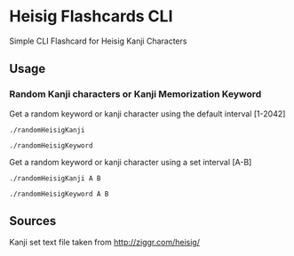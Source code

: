 # Heisig Flashcards CLI

Simple CLI Flashcard for Heisig Kanji Characters

## Usage
### Random Kanji characters or Kanji Memorization Keyword

Get a random keyword or kanji character using the default interval [1-2042] 
```
./randomHeisigKanji
```
```
./randomHeisigKeyword
```

Get a random keyword or kanji character using a set interval [A-B]
```
./randomHeisigKanji A B
```
```
./randomHeisigKeyword A B
```

## Sources

Kanji set text file taken from http://ziggr.com/heisig/
